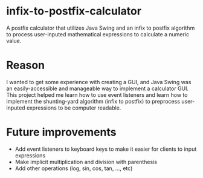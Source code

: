 # infix-to-postfix-calculator
A postfix calculator that utilizes Java Swing and an infix to postfix algorithm to process user-inputed mathematical expressions to calculate a numeric value.

# Reason
I wanted to get some experience with creating a GUI, and Java Swing was an easily-accessible and manageable way to implement a calculator GUI. This project helped me learn how to use event listeners and learn how to implement the shunting-yard algorithm (infix to postfix) to preprocess user-inputed expressions to be computer readable.

# Future improvements
- Add event listeners to keyboard keys to make it easier for clients to input expressions
- Make implicit multiplication and division with parenthesis
- Add other operations (log, sin, cos, tan, ..., etc)
